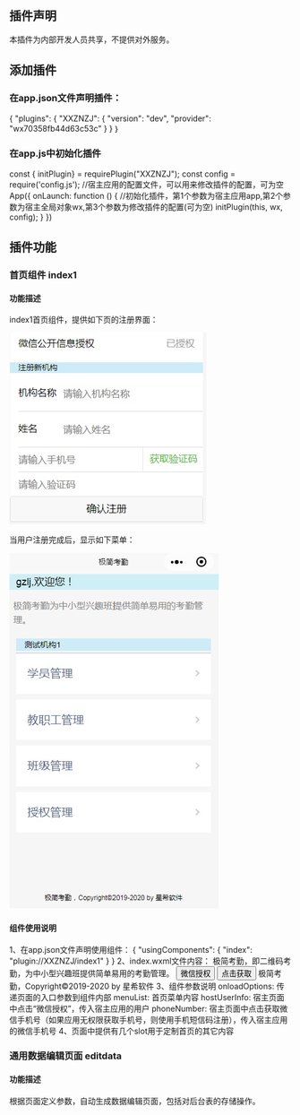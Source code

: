## 插件声明
  本插件为内部开发人员共享，不提供对外服务。
## 添加插件
### 在app.json文件声明插件：
{
  "plugins": {
    "XXZNZJ": { 
      "version": "dev",
      "provider": "wx70358fb44d63c53c"
    }
  }
｝
### 在app.js中初始化插件
const { initPlugin} = requirePlugin("XXZNZJ");
const config = require('config.js');  //宿主应用的配置文件，可以用来修改插件的配置，可为空
App({
    onLaunch: function () {
      //初始化插件，第1个参数为宿主应用app,第2个参数为宿主全局对象wx,第3个参数为修改插件的配置(可为空)
      initPlugin(this, wx, config);
  }
}) 

## 插件功能

### 首页组件 index1
#### 功能描述
index1首页组件，提供如下页的注册界面：

![链接](./index1.jpg)

当用户注册完成后，显示如下菜单：

![链接](./index2.jpg)

#### 组件使用说明
1、在app.json文件声明使用组件：
{
  "usingComponents": {
    "index": "plugin://XXZNZJ/index1"
  }
}
2、index.wxml文件内容：
<index onloadOptions="{{onLoadOptions}}"  menuList="{{menuList}}" hostUserInfo="{{hostUserInfo}}" phoneNumber="{{phoneNumber}}">
  <view slot='pageDesc'>极简考勤，即二维码考勤，为中小型兴趣班提供简单易用的考勤管理。</view>
  <view slot='getUserInfo'> 
    <button size='mini' type='primary' open-type="getUserInfo"  bindgetuserinfo="onGetUserInfo">微信授权</button>
  </view>
  <view slot='getPhoneNumber'> 
    <button size='mini' type='primary' open-type="getPhoneNumber" bindgetphonenumber="onGetPhoneNumber">点击获取</button>
  </view>
  <view slot='pageFooter'>极简考勤，Copyright©2019-2020 by 星希软件</view>
</index> 
3、组件参数说明
onloadOptions: 传递页面的入口参数到组件内部
menuList: 首页菜单内容
hostUserInfo: 宿主页面中点击“微信授权”，传入宿主应用的用户
phoneNumber: 宿主页面中点击获取微信手机号（如果应用无权限获取手机号，则使用手机短信码注册），传入宿主应用的微信手机号
4、页面中提供有几个slot用于定制首页的其它内容

### 通用数据编辑页面 editdata
#### 功能描述
根据页面定义参数，自动生成数据编辑页面，包括对后台表的存储操作。
